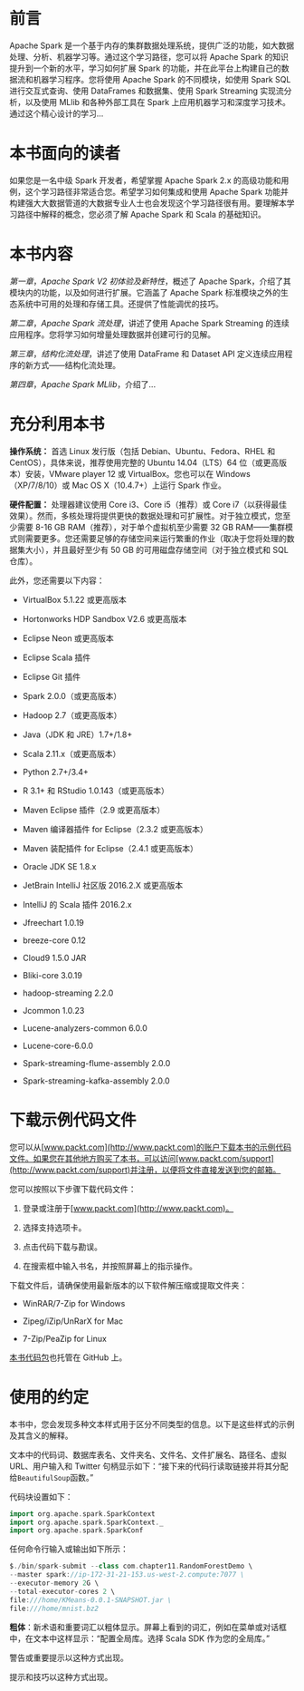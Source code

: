 # 前言

Apache Spark 是一个基于内存的集群数据处理系统，提供广泛的功能，如大数据处理、分析、机器学习等。通过这个学习路径，您可以将 Apache Spark 的知识提升到一个新的水平，学习如何扩展 Spark 的功能，并在此平台上构建自己的数据流和机器学习程序。您将使用 Apache Spark 的不同模块，如使用 Spark SQL 进行交互式查询、使用 DataFrames 和数据集、使用 Spark Streaming 实现流分析，以及使用 MLlib 和各种外部工具在 Spark 上应用机器学习和深度学习技术。通过这个精心设计的学习...

# 本书面向的读者

如果您是一名中级 Spark 开发者，希望掌握 Apache Spark 2.x 的高级功能和用例，这个学习路径非常适合您。希望学习如何集成和使用 Apache Spark 功能并构建强大大数据管道的大数据专业人士也会发现这个学习路径很有用。要理解本学习路径中解释的概念，您必须了解 Apache Spark 和 Scala 的基础知识。

# 本书内容

*第一章*，*Apache Spark V2 初体验及新特性*，概述了 Apache Spark，介绍了其模块内的功能，以及如何进行扩展。它涵盖了 Apache Spark 标准模块之外的生态系统中可用的处理和存储工具。还提供了性能调优的技巧。

*第二章*，*Apache Spark 流处理*，讲述了使用 Apache Spark Streaming 的连续应用程序。您将学习如何增量处理数据并创建可行的见解。

*第三章*，*结构化流处理*，讲述了使用 DataFrame 和 Dataset API 定义连续应用程序的新方式——结构化流处理。

*第四章*，*Apache Spark MLlib*，介绍了...

# 充分利用本书

**操作系统：** 首选 Linux 发行版（包括 Debian、Ubuntu、Fedora、RHEL 和 CentOS），具体来说，推荐使用完整的 Ubuntu 14.04（LTS）64 位（或更高版本）安装，VMware player 12 或 VirtualBox。您也可以在 Windows（XP/7/8/10）或 Mac OS X（10.4.7+）上运行 Spark 作业。

**硬件配置：** 处理器建议使用 Core i3、Core i5（推荐）或 Core i7（以获得最佳效果）。然而，多核处理将提供更快的数据处理和可扩展性。对于独立模式，您至少需要 8-16 GB RAM（推荐），对于单个虚拟机至少需要 32 GB RAM——集群模式则需要更多。您还需要足够的存储空间来运行繁重的作业（取决于您将处理的数据集大小），并且最好至少有 50 GB 的可用磁盘存储空间（对于独立模式和 SQL 仓库）。

此外，您还需要以下内容：

+   VirtualBox 5.1.22 或更高版本

+   Hortonworks HDP Sandbox V2.6 或更高版本

+   Eclipse Neon 或更高版本

+   Eclipse Scala 插件

+   Eclipse Git 插件

+   Spark 2.0.0（或更高版本）

+   Hadoop 2.7（或更高版本）

+   Java（JDK 和 JRE）1.7+/1.8+

+   Scala 2.11.x（或更高版本）

+   Python 2.7+/3.4+

+   R 3.1+ 和 RStudio 1.0.143（或更高版本）

+   Maven Eclipse 插件（2.9 或更高版本）

+   Maven 编译器插件 for Eclipse（2.3.2 或更高版本）

+   Maven 装配插件 for Eclipse（2.4.1 或更高版本）

+   Oracle JDK SE 1.8.x

+   JetBrain IntelliJ 社区版 2016.2.X 或更高版本

+   IntelliJ 的 Scala 插件 2016.2.x

+   Jfreechart 1.0.19

+   breeze-core 0.12

+   Cloud9 1.5.0 JAR

+   Bliki-core 3.0.19

+   hadoop-streaming 2.2.0

+   Jcommon 1.0.23

+   Lucene-analyzers-common 6.0.0

+   Lucene-core-6.0.0

+   Spark-streaming-flume-assembly 2.0.0

+   Spark-streaming-kafka-assembly 2.0.0

# 下载示例代码文件

您可以从[www.packt.com](http://www.packt.com)的账户下载本书的示例代码文件。如果您在其他地方购买了本书，可以访问[www.packt.com/support](http://www.packt.com/support)并注册，以便将文件直接发送到您的邮箱。

您可以按照以下步骤下载代码文件：

1.  登录或注册于[www.packt.com](http://www.packt.com)。

1.  选择支持选项卡。

1.  点击代码下载与勘误。

1.  在搜索框中输入书名，并按照屏幕上的指示操作。

下载文件后，请确保使用最新版本的以下软件解压缩或提取文件夹：

+   WinRAR/7-Zip for Windows

+   Zipeg/iZip/UnRarX for Mac

+   7-Zip/PeaZip for Linux

[本书代码包](https://github.com/PacktPublishing/Apache-Spark-2-Data-Processing-and-Real-Time-Analytics)也托管在 GitHub 上。

# 使用的约定

本书中，您会发现多种文本样式用于区分不同类型的信息。以下是这些样式的示例及其含义的解释。

文本中的代码词、数据库表名、文件夹名、文件名、文件扩展名、路径名、虚拟 URL、用户输入和 Twitter 句柄显示如下：“接下来的代码行读取链接并将其分配给`BeautifulSoup`函数。”

代码块设置如下：

```scala
import org.apache.spark.SparkContext
import org.apache.spark.SparkContext._
import org.apache.spark.SparkConf
```

任何命令行输入或输出如下所示：

```scala
$./bin/spark-submit --class com.chapter11.RandomForestDemo \
--master spark://ip-172-31-21-153.us-west-2.compute:7077 \
--executor-memory 2G \
--total-executor-cores 2 \
file:///home/KMeans-0.0.1-SNAPSHOT.jar \
file:///home/mnist.bz2
```

**粗体**：新术语和重要词汇以粗体显示。屏幕上看到的词汇，例如在菜单或对话框中，在文本中这样显示：“配置全局库。选择 Scala SDK 作为您的全局库。”

警告或重要提示以这种方式出现。

提示和技巧以这种方式出现。
